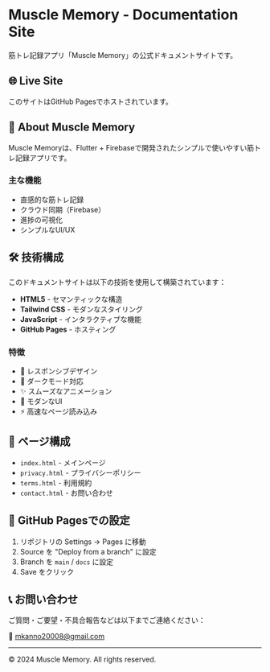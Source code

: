 # Muscle Memory - Documentation Site

筋トレ記録アプリ「Muscle Memory」の公式ドキュメントサイトです。

## 🌐 Live Site

このサイトはGitHub Pagesでホストされています。

## 📱 About Muscle Memory

Muscle Memoryは、Flutter + Firebaseで開発されたシンプルで使いやすい筋トレ記録アプリです。

### 主な機能
- 直感的な筋トレ記録
- クラウド同期（Firebase）
- 進捗の可視化
- シンプルなUI/UX

## 🛠 技術構成

このドキュメントサイトは以下の技術を使用して構築されています：

- **HTML5** - セマンティックな構造
- **Tailwind CSS** - モダンなスタイリング
- **JavaScript** - インタラクティブな機能
- **GitHub Pages** - ホスティング

### 特徴
- 📱 レスポンシブデザイン
- 🌙 ダークモード対応
- ✨ スムーズなアニメーション
- 🎨 モダンなUI
- ⚡ 高速なページ読み込み

## 📄 ページ構成

- `index.html` - メインページ
- `privacy.html` - プライバシーポリシー
- `terms.html` - 利用規約
- `contact.html` - お問い合わせ

## 🚀 GitHub Pagesでの設定

1. リポジトリの Settings → Pages に移動
2. Source を "Deploy from a branch" に設定
3. Branch を `main` / `docs` に設定
4. Save をクリック

## 📞 お問い合わせ

ご質問・ご要望・不具合報告などは以下までご連絡ください：

📧 mkanno20008@gmail.com

---

© 2024 Muscle Memory. All rights reserved.

